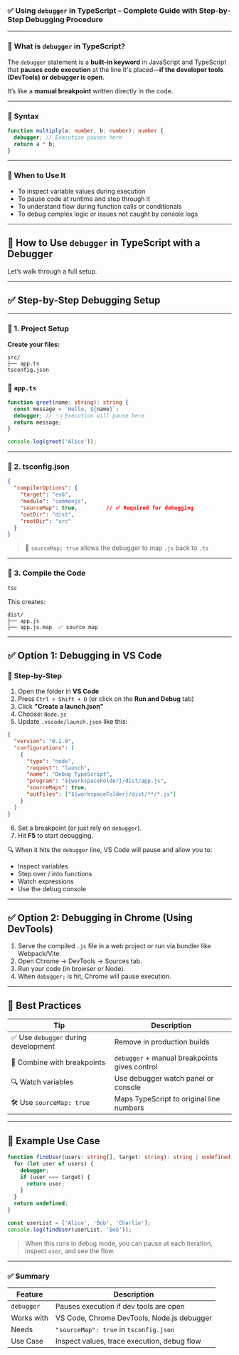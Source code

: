 ### ✅ **Using `debugger` in TypeScript** – Complete Guide with Step-by-Step Debugging Procedure

---

### 🔷 What is `debugger` in TypeScript?

The `debugger` statement is a **built-in keyword** in JavaScript and TypeScript that **pauses code execution** at the line it's placed—**if the developer tools (DevTools) or debugger is open**.

It’s like a **manual breakpoint** written directly in the code.

---

### 🔸 Syntax

```ts
function multiply(a: number, b: number): number {
  debugger; // Execution pauses here
  return a * b;
}
```

---

### 🔸 When to Use It

* To inspect variable values during execution
* To pause code at runtime and step through it
* To understand flow during function calls or conditionals
* To debug complex logic or issues not caught by console logs

---

## 🔧 How to Use `debugger` in TypeScript with a Debugger

Let’s walk through a full setup.

---

## ✅ **Step-by-Step Debugging Setup**

---

### 📁 1. Project Setup

**Create your files:**

```
src/
├── app.ts
tsconfig.json
```

### 📄 `app.ts`

```ts
function greet(name: string): string {
  const message = `Hello, ${name}`;
  debugger; // 👈 Execution will pause here
  return message;
}

console.log(greet('Alice'));
```

---

### 📄 2. tsconfig.json

```json
{
  "compilerOptions": {
    "target": "es6",
    "module": "commonjs",
    "sourceMap": true,         // ✅ Required for debugging
    "outDir": "dist",
    "rootDir": "src"
  }
}
```

> 🔎 `sourceMap: true` allows the debugger to map `.js` back to `.ts`

---

### 🧪 3. Compile the Code

```bash
tsc
```

This creates:

```
dist/
├── app.js
├── app.js.map  ✅ source map
```

---

## ✅ Option 1: Debugging in **VS Code**

### 📍 Step-by-Step

1. Open the folder in **VS Code**
2. Press `Ctrl + Shift + D` (or click on the **Run and Debug** tab)
3. Click **"Create a launch.json"**
4. Choose: `Node.js`
5. Update `.vscode/launch.json` like this:

```json
{
  "version": "0.2.0",
  "configurations": [
    {
      "type": "node",
      "request": "launch",
      "name": "Debug TypeScript",
      "program": "${workspaceFolder}/dist/app.js",
      "sourceMaps": true,
      "outFiles": ["${workspaceFolder}/dist/**/*.js"]
    }
  ]
}
```

6. Set a breakpoint (or just rely on `debugger`).
7. Hit **F5** to start debugging.

🔍 When it hits the `debugger` line, VS Code will pause and allow you to:

* Inspect variables
* Step over / into functions
* Watch expressions
* Use the debug console

---

## ✅ Option 2: Debugging in Chrome (Using DevTools)

1. Serve the compiled `.js` file in a web project or run via bundler like Webpack/Vite.
2. Open Chrome → DevTools → Sources tab.
3. Run your code (in browser or Node).
4. When `debugger;` is hit, Chrome will pause execution.

---

## 🧠 Best Practices

| Tip                                 | Description                                   |
| ----------------------------------- | --------------------------------------------- |
| ✅ Use `debugger` during development | Remove in production builds                   |
| 🧪 Combine with breakpoints         | `debugger` + manual breakpoints gives control |
| 🔍 Watch variables                  | Use debugger watch panel or console           |
| 🛠 Use `sourceMap: true`            | Maps TypeScript to original line numbers      |

---

## 🧵 Example Use Case

```ts
function findUser(users: string[], target: string): string | undefined {
  for (let user of users) {
    debugger;
    if (user === target) {
      return user;
    }
  }
  return undefined;
}

const userList = ['Alice', 'Bob', 'Charlie'];
console.log(findUser(userList, 'Bob'));
```

> When this runs in debug mode, you can pause at each iteration, inspect `user`, and see the flow.

---

### ✅ Summary

| Feature    | Description                                 |
| ---------- | ------------------------------------------- |
| `debugger` | Pauses execution if dev tools are open      |
| Works with | VS Code, Chrome DevTools, Node.js debugger  |
| Needs      | `"sourceMap": true` in `tsconfig.json`      |
| Use Case   | Inspect values, trace execution, debug flow |



